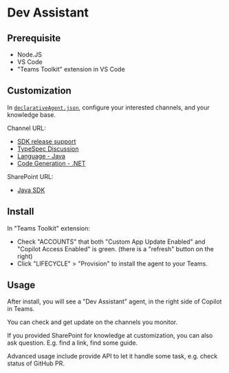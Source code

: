 # Dev Assistant

## Prerequisite

- Node.JS
- VS Code
- "Teams Toolkit" extension in VS Code

## Customization

In [`declarativeAgent.json`](appPackage/declarativeAgent.json), configure your interested channels, and your knowledge base.

Channel URL:
- [SDK release support](https://teams.microsoft.com/l/channel/19%3A084875bb626242ed95f3ac8dddfaa12a%40thread.skype/SDK%20release%20support?groupId=3e17dcb0-4257-4a30-b843-77f47f1d4121&tenantId=72f988bf-86f1-41af-91ab-2d7cd011db47)
- [TypeSpec Discussion](https://teams.microsoft.com/l/channel/19%3A906c1efbbec54dc8949ac736633e6bdf%40thread.skype/TypeSpec%20Discussion?groupId=3e17dcb0-4257-4a30-b843-77f47f1d4121&tenantId=72f988bf-86f1-41af-91ab-2d7cd011db47)
- [Language - Java](https://teams.microsoft.com/l/channel/19%3A5e673e41085f4a7eaaf20823b85b2b53%40thread.skype/Language%20-%20Java?groupId=3e17dcb0-4257-4a30-b843-77f47f1d4121&tenantId=72f988bf-86f1-41af-91ab-2d7cd011db47)
- [Code Generation - .NET](https://teams.microsoft.com/l/channel/19%3Aacbd512e57bd475198ea6bf4564599e3%40thread.skype/Code%20Generation%20-%20.NET?groupId=3e17dcb0-4257-4a30-b843-77f47f1d4121&tenantId=72f988bf-86f1-41af-91ab-2d7cd011db47)

SharePoint URL:
- [Java SDK](https://microsoft.sharepoint.com/sites/b04971eb-82a0-451f-9302-85757ec4a221)

## Install

In "Teams Toolkit" extension:
- Check "ACCOUNTS" that both "Custom App Update Enabled" and "Copilot Access Enabled" is green. (there is a "refresh" button on the right)
- Click "LIFECYCLE" > "Provision" to install the agent to your Teams.

## Usage

After install, you will see a "Dev Assistant" agent, in the right side of Copilot in Teams.

You can check and get update on the channels you monitor.

If you provided SharePoint for knowledge at customization, you can also ask question. E.g. find a link, find some guide.

Advanced usage include provide API to let it handle some task, e.g. check status of GitHub PR.
